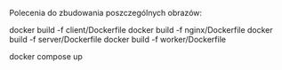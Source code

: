 Polecenia do zbudowania poszczególnych obrazów:

docker build -f client/Dockerfile
docker build -f nginx/Dockerfile
docker build -f server/Dockerfile
docker build -f worker/Dockerfile

docker compose up
